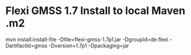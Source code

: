 # Flexi GMSS 1.7 Install to local Maven .m2
mvn install:install-file -Dfile=flexi-gmss-1.7p1.jar -DgroupId=de.flexi -DartifactId=gmss -Dversion=1.7p1 -Dpackaging=jar